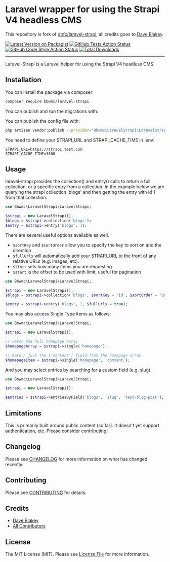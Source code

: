 # Laravel wrapper for using the Strapi V4 headless CMS

This repository is fork of [dbfx/laravel-strapi](https://github.com/dbfx/laravel-strapi), all credits goes to [Dave Blakey](https://github.com/dbfx). 

[![Latest Version on Packagist](https://img.shields.io/packagist/v/bbwmc/laravel-strapi.svg?style=flat-square)](https://packagist.org/packages/bbwmc/laravel-strapi)
[![GitHub Tests Action Status](https://img.shields.io/github/workflow/status/bbwmc/laravel-strapi/run-tests?label=tests)](https://github.com/bbwmc/laravel-strapi/actions?query=workflow%3Arun-tests+branch%3Amaster)
[![GitHub Code Style Action Status](https://img.shields.io/github/workflow/status/bbwmc/laravel-strapi/Check%20&%20fix%20styling?label=code%20style)](https://github.com/bbwmc/laravel-strapi/actions?query=workflow%3A"Check+%26+fix+styling"+branch%3Amaster)
[![Total Downloads](https://img.shields.io/packagist/dt/bbwmc/laravel-strapi.svg?style=flat-square)](https://packagist.org/packages/bbwmc/laravel-strapi)

---

Laravel-Strapi is a Laravel helper for using the Strapi V4 headless CMS. 

## Installation

You can install the package via composer:

```bash
composer require bbwmc/laravel-strapi
```

You can publish and run the migrations with:

You can publish the config file with:
```bash
php artisan vendor:publish --provider="Bbwmc\LaravelStrapi\LaravelStrapiServiceProvider" --tag="strapi-config"
```

You need to define your STRAPI_URL and STRAPI_CACHE_TIME in .env: 

```
STRAPI_URL=https://strapi.test.com
STRAPI_CACHE_TIME=3600
```

## Usage

laravel-strapi provides the collection() and entry() calls to return a full collection, or a specific entry from a collection. In the 
example below we are querying the strapi collection 'blogs' and then getting the entry with id 1 from that collection.
```php
use Bbwmc\LaravelStrapi\LaravelStrapi;

$strapi = new LaravelStrapi();
$blogs = $strapi->collection('blogs');
$entry = $strapi->entry('blogs', 1);
```

There are several useful options available as well. 

- ```$sortKey``` and ```$sortOrder``` allow you to specify the key to sort on and the direction
- ```$fullUrls``` will automatically add your STRAPI_URL to the front of any relative URLs (e.g. images, etc).
- ```$limit``` sets how many items you are requesting
- ```$start``` is the offset to be used with limit, useful for pagination

```php
use Bbwmc\LaravelStrapi\LaravelStrapi;

$strapi = new LaravelStrapi();
$blogs = $strapi->collection('blogs', $sortKey = 'id', $sortOrder = 'DESC', $limit = 20, $start = 0, $fullUrls = true);

$entry = $strapi->entry('blogs', 1, $fullUrls = true);
```

You may also access Single Type items as follows: 

```php
use Bbwmc\LaravelStrapi\LaravelStrapi;

$strapi = new LaravelStrapi();

// Fetch the full homepage array
$homepageArray = $strapi->single('homepage');

// Return just the ['content'] field from the homepage array
$homepageItem = $strapi->single('homepage', 'content');
```

And you may select entries by searching for a custom field (e.g. slug): 

```php
use Bbwmc\LaravelStrapi\LaravelStrapi;

$strapi = new LaravelStrapi();

$entries = $strapi->entriesByField('blogs', 'slug', 'test-blog-post');
```

## Limitations

This is primarily built around public content (so far). It doesn't yet support authentication, etc. Please consider contributing!

## Changelog

Please see [CHANGELOG](CHANGELOG.md) for more information on what has changed recently.

## Contributing

Please see [CONTRIBUTING](.github/CONTRIBUTING.md) for details.

## Credits

- [Dave Blakey](https://github.com/dbfx)
- [All Contributors](../../contributors)

## License

The MIT License (MIT). Please see [License File](LICENSE.md) for more information.
